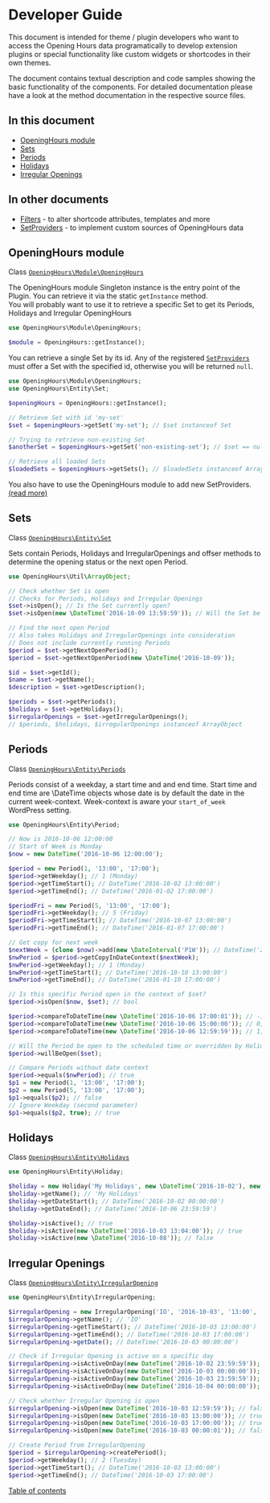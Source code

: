 # Developer Guide
This document is intended for theme / plugin developers who want to access the Opening Hours data programatically
to develop extension plugins or special functionality like custom widgets or shortcodes in their own themes.

The document contains textual description and code samples showing the basic functionality of the components. For detailed documentation please have a look at the method documentation in the respective source files.

## In this document
* [OpeningHours module](#opening-hours-module)
* [Sets](#sets)
* [Periods](#periods)
* [Holidays](#holidays)
* [Irregular Openings](#irregular-openings)

## In other documents
* [Filters](./filters.md) - to alter shortcode attributes, templates and more
* [SetProviders](./set-providers.md) - to implement custom sources of OpeningHours data

## <a name="opening-hours-module"></a> OpeningHours module
Class [`OpeningHours\Module\OpeningHours`](./../classes/OpeningHours/Module/OpeningHours.php)

The OpeningHours module Singleton instance is the entry point of the Plugin. You can retrieve it via the static `getInstance` method.  
You will probably want to use it to retrieve a specific Set to get its Periods, Holidays and Irregular OpeningHours

```php
use OpeningHours\Module\OpeningHours;

$module = OpeningHours::getInstance();
```

You can retrieve a single Set by its id. Any of the registered [`SetProviders`](./set-providers.md) must offer a Set with the specified id, otherwise you will be returned `null`.

```php
use OpeningHours\Module\OpeningHours;
use OpeningHours\Entity\Set;

$openingHours = OpeningHours::getInstance();

// Retrieve Set with id 'my-set'
$set = $openingHours->getSet('my-set'); // $set instanceof Set

// Trying to retrieve non-existing Set
$anotherSet = $openingHours->getSet('non-existing-set'); // $set == null

// Retrieve all loaded Sets
$loadedSets = $openingHours->getSets(); // $loadedSets instanceof ArrayObject; Only contains already initialized Sets
```

You also have to use the OpeningHours module to add new SetProviders. [(read more)](./set-providers.md)

## <a name="sets"></a> Sets
Class [`OpeningHours\Entity\Set`](./../classes/OpeningHours/Entity/Set.php)

Sets contain Periods, Holidays and IrregularOpenings and offser methods to determine the opening status or the next open Period.

```php
use OpeningHours\Util\ArrayObject;

// Check whether Set is open
// Checks for Periods, Holidays and Irregular Openings
$set->isOpen(); // Is the Set currently open?
$set->isOpen(new \DateTime('2016-10-09 13:59:59')); // Will the Set be open on 2016-10-09 at 13:59:59?

// Find the next open Period
// Also takes Holidays and IrregularOpenings into consideration
// Does not include currently running Periods
$period = $set->getNextOpenPeriod();
$period = $set->getNextOpenPeriod(new \DateTime('2016-10-09'));

$id = $set->getId();
$name = $set->getName();
$description = $set->getDescription();

$periods = $set->getPeriods();
$holidays = $set->getHolidays();
$irregularOpenings = $set->getIrregularOpenings();
// $periods, $holidays, $irregularOpenings instanceof ArrayObject
```

## <a name="periods"></a> Periods
Class [`OpeningHours\Entity\Periods`](./../classes/OpeningHours/Entity/Period.php)

Periods consist of a weekday, a start time and and end time. Start time and end time are \DateTime objects
whose date is by default the date in the current week-context.
Week-context is aware your `start_of_week` WordPress setting.

```php
use OpeningHours\Entity\Period;

// Now is 2016-10-06 12:00:00
// Start of Week is Monday
$now = new DateTime('2016-10-06 12:00:00');

$period = new Period(1, '13:00', '17:00');
$period->getWeekday(); // 1 (Monday)
$period->getTimeStart(); // DateTime('2016-10-02 13:00:00')
$period->getTimeEnd(); // DateTime('2016-01-02 17:00:00')

$periodFri = new Period(5, '13:00', '17:00');
$periodFri->getWeekday(); // 5 (Friday)
$periodFri->getTimeStart(); // DateTime('2016-10-07 13:00:00')
$periodFri->getTimeEnd(); // DateTime('2016-01-07 17:00:00')

// Get copy for next week
$nextWeek = (clone $now)->add(new \DateInterval('P1W')); // DateTime('2016-10-13 12:00:00')
$nwPeriod = $period->getCopyInDateContext($nextWeek);
$nwPeriod->getWeekday(); // 1 (Monday)
$nwPeriod->getTimeStart(); // DateTime('2016-10-10 13:00:00')
$nwPeriod->getTimeEnd(); // DateTime('2016-01-10 17:00:00')

// Is this specific Period open in the context of $set?
$period->isOpen($now, $set); // bool

$period->compareToDateTime(new \DateTime('2016-10-06 17:00:01')); // -1; period is in past
$period->compareToDateTime(new \DateTime('2016-10-06 15:00:00')); // 0; period is currently running
$period->compareToDateTime(new \DateTime('2016-10-06 12:59:59')); // 1; period in in future

// Will the Period be open to the scheduled time or overridden by Holiday or IrregularOpening in $set?
$period->willBeOpen($set);

// Compare Periods without date context
$period->equals($nwPeriod); // true
$p1 = new Period(1, '13:00', '17:00');
$p2 = new Period(5, '13:00', '17:00');
$p1->equals($p2); // false
// Ignore Weekday (second parameter)
$p1->equals($p2, true); // true
```

## <a name="holidays"></a> Holidays
Class [`OpeningHours\Entity\Holidays`](./../classes/OpeningHours/Entity/Holiday.php)

```php
use OpeningHours\Entity\Holiday;

$holiday = new Holiday('My Holidays', new \DateTime('2016-10-02'), new \DateTime('2016-10-07'));
$holiday->getName(); // 'My Holidays'
$holiday->getDateStart(); // DateTime('2016-10-02 00:00:00')
$holiday->getDateEnd(); // DateTime('2016-10-06 23:59:59')

$holiday->isActive(); // true
$holiday->isActive(new \DateTime('2016-10-03 13:04:00')); // true
$holiday->isActive(new \DateTime('2016-10-08')); // false
```

## <a name="irregular-openings"></a> Irregular Openings
Class [`OpeningHours\Entity\IrregularOpening`](./../classes/OpeningHours/Entity/IrregularOpening.php)

```php
use OpeningHours\Entity\IrregularOpening;

$irregularOpening = new IrregularOpening('IO', '2016-10-03', '13:00', '17:00');
$irregularOpening->getName(); // 'IO'
$irregularOpening->getTimeStart(); // DateTime('2016-10-03 13:00:00')
$irregularOpening->getTimeEnd(); // DateTime('2016-10-03 17:00:00')
$irregularOpening->getDate(); // DateTime('2016-10-03 00:00:00')

// Check if Irregular Opening is active on a specific day
$irregularOpening->isActiveOnDay(new DateTime('2016-10-02 23:59:59')); // false
$irregularOpening->isActiveOnDay(new DateTime('2016-10-03 00:00:00')); // true
$irregularOpening->isActiveOnDay(new DateTime('2016-10-03 23:59:59')); // true
$irregularOpening->isActiveOnDay(new DateTime('2016-10-04 00:00:00')); // false

// Check whether Irregular Opening is open
$irregularOpening->isOpen(new DateTime('2016-10-03 12:59:59')); // false
$irregularOpening->isOpen(new DateTime('2016-10-03 13:00:00')); // true
$irregularOpening->isOpen(new DateTime('2016-10-03 17:00:00')); // true
$irregularOpening->isOpen(new DateTime('2016-10-03 00:00:01')); // false

// Create Period from IrregularOpening
$period = $irregularOpening->createPeriod();
$period->getWeekday(); // 2 (Tuesday)
$period->getTimeStart(); // DateTime('2016-10-03 13:00:00')
$period->getTimeEnd(); // DateTime('2016-10-03 17:00:00')
```

[Table of contents](./../README.md)

